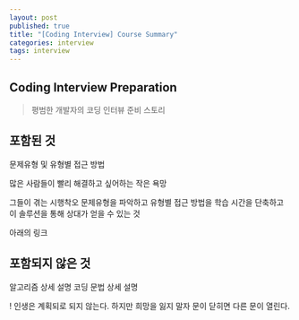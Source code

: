 ```yaml
---
layout: post
published: true
title: "[Coding Interview] Course Summary"
categories: interview
tags: interview 
---
```


## Coding Interview Preparation
> 평범한 개발자의 코딩 인터뷰 준비 스토리

## 포함된 것
문제유형 및 유형별 접근 방법

많은 사람들이 빨리 해결하고 싶어하는 작은 욕망

그들이 겪는 시행착오
문제유형을 파악하고 유형별 접근 방법을 학습
시간을 단축하고 이 솔루션을 통해 상대가 얻을 수 있는 것

아래의 링크

## 포함되지 않은 것
알고리즘 상세 설명
코딩 문법 상세 설명

! 인생은 계획되로 되지 않는다.
  하지만 희망을 잃지 말자
  문이 닫히면 다른 문이 열린다.